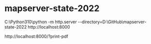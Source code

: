 # mapserver-state-2022

C:\Python310\python -m http.server --directory=D:\GitHub\mapserver-state-2022
http://localhost:8000

http://localhost:8000/?print-pdf